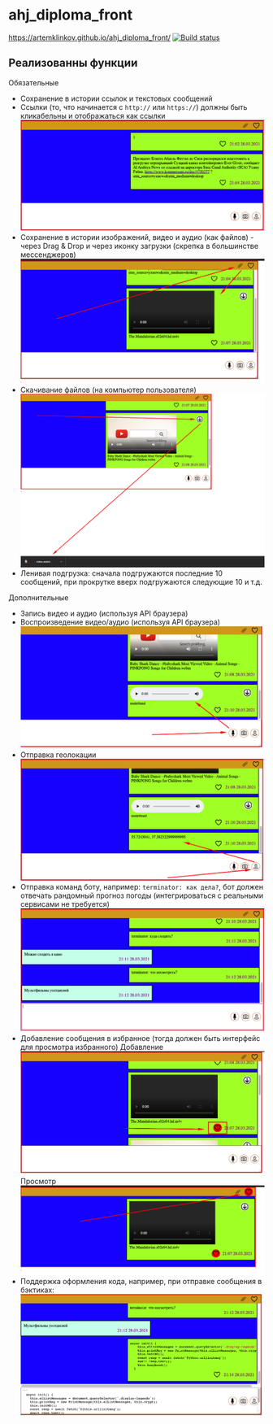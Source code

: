 # ahj_diploma_front


https://artemklinkov.github.io/ahj_diploma_front/
[![Build status](https://ci.appveyor.com/api/projects/status/cobpee4wp4p40kas?svg=true)](https://ci.appveyor.com/project/ArtemKlinkov/ahj_diploma_front)

## Реализованны функции

Обязательные

- Сохранение в истории ссылок и текстовых сообщений
- Ссылки (то, что начинается с `http://` или `https://`) должны быть кликабельны и отображаться как ссылки
  ![](/imgs/Screenshot_1.png)
- Сохранение в истории изображений, видео и аудио (как файлов) - через Drag & Drop и через иконку загрузки (скрепка в большинстве мессенджеров)
  ![](/imgs/Screenshot_2.png)
- Скачивание файлов (на компьютер пользователя)
  ![](/imgs/Screenshot_3.png)
- Ленивая подгрузка: сначала подгружаются последние 10 сообщений, при прокрутке вверх подгружаются следующие 10 и т.д.

Дополнительные

- Запись видео и аудио (используя API браузера)
- Воспроизведение видео/аудио (используя API браузера)
  ![](/imgs/Screenshot_4.png)
- Отправка геолокации
  ![](/imgs/Screenshot_5.png)
- Отправка команд боту, например: `terminator: как дела?`, бот должен отвечать рандомный прогноз погоды (интегрироваться с реальными сервисами не требуется)
  ![](/imgs/Screenshot_6.png)
- Добавление сообщения в избранное (тогда должен быть интерфейс для просмотра избранного)
  Добавление
  ![](/imgs/Screenshot_7.png)
  Просмотр
  ![](/imgs/Screenshot_8.png)
- Поддержка оформления кода, например, при отправке сообщения в бэктиках:
  ![](/imgs/Screenshot_9.png)
